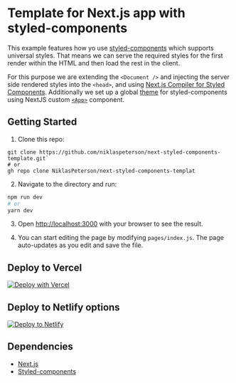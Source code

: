 # Template for Next.js app with styled-components

This example features how yo use [styled-components](https://github.com/styled-components/styled-components) which supports universal styles. That means we can serve the required styles for the first render within the HTML and then load the rest in the client. 

For this purpose we are extending the `<Document />` and injecting the server side rendered styles into the `<head>`, and using [Next.js Compiler for Styled Components](https://nextjs.org/docs/advanced-features/compiler#styled-components). Additionally we set up a global [theme](https://www.styled-components.com/docs/advanced#theming) for styled-components using NextJS custom [`<App>`](https://nextjs.org/docs/advanced-features/custom-app) component.

## Getting Started

1. Clone this repo:

```
git clone https://github.com/niklaspeterson/next-styled-components-template.git`
# or
gh repo clone NiklasPeterson/next-styled-components-templat
```
2. Navigate to the directory and run:

```bash
npm run dev
# or
yarn dev
```

3. Open [http://localhost:3000](http://localhost:3000) with your browser to see the result.

4. You can start editing the page by modifying `pages/index.js`. The page auto-updates as you edit and save the file.

## Deploy to Vercel

[![Deploy with Vercel](https://vercel.com/button)](https://vercel.com/new/clone?repository-url=https%3A%2F%2Fgithub.com%2FNiklasPeterson%2Fnext-styled-components-template)

## Deploy to Netlify options

[![Deploy to Netlify](https://www.netlify.com/img/deploy/button.svg)](https://app.netlify.com/start/deploy?repository=https://github.com/niklaspeterson/next-styled-components-template)


## Dependencies

- [Next.js](https://nextjs.org/)
- [Styled-components](https://www.styled-components.com)
